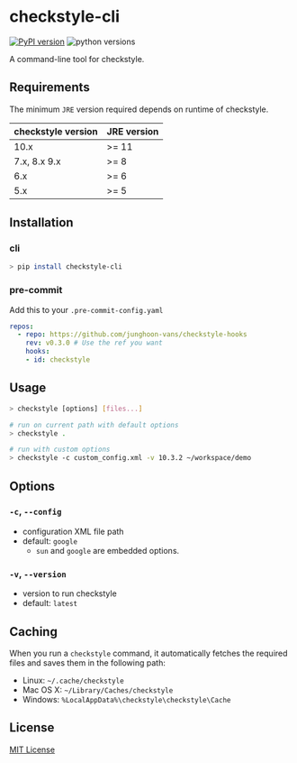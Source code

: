 checkstyle-cli
===

[![PyPI version](https://img.shields.io/pypi/v/checkstyle-cli?style=flat-square)](https://pypi.org/project/checkstyle-cli/)
![python versions](https://img.shields.io/pypi/pyversions/checkstyle-cli?style=flat-square)

A command-line tool for checkstyle.

Requirements
---

The minimum `JRE` version required depends on runtime of checkstyle.

| checkstyle version | JRE version |
| ------------------ | ----------- |
| 10.x               | >= 11       |
| 7.x, 8.x 9.x       | >= 8        |
| 6.x                | >= 6        |
| 5.x                | >= 5        |

Installation
---

### cli

```bash
> pip install checkstyle-cli
```

### pre-commit

Add this to your `.pre-commit-config.yaml`

```yaml
repos:
  - repo: https://github.com/junghoon-vans/checkstyle-hooks
    rev: v0.3.0 # Use the ref you want
    hooks:
    - id: checkstyle
```

Usage
---

```bash
> checkstyle [options] [files...]

# run on current path with default options
> checkstyle .

# run with custom options
> checkstyle -c custom_config.xml -v 10.3.2 ~/workspace/demo
```

Options
---

### `-c`, `--config`

- configuration XML file path
- default: `google`
  - `sun` and `google` are embedded options.

### `-v`, `--version`

- version to run checkstyle
- default: `latest`

Caching
---

When you run a `checkstyle` command, it automatically fetches the required files and saves them in the following path:

- Linux: `~/.cache/checkstyle`
- Mac OS X: `~/Library/Caches/checkstyle`
- Windows: `%LocalAppData%\checkstyle\checkstyle\Cache`

License
---

[MIT License](https://github.com/junghoon-vans/checkstyle-cli/blob/main/LICENSE)